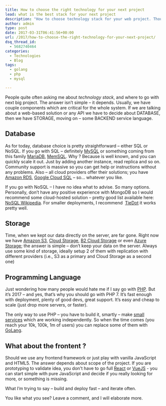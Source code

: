 ```yaml
---
title: How to choose the right technology for your next project
lead: what is the best stack for your next project
description: "How to choose technology stack for your web project. Thoughts and consideration about correct stack."
author: admin
type: post
date: 2017-03-31T06:41:56+00:00
url: /2017/how-to-choose-the-right-technology-for-your-next-project/
dsq_thread_id:
  - 5682740464
categories:
  - Technologies
  - Blog
tags:
  - golang
  - php
  - mysql

---
```

People quite often asking me about *technology stack*, and where to go with next big project. The answer isn&#8217;t simple &#8211; it depends. Usually, we have couple components which are critical for the whole system. If we are talking about a web-based solution or any API we have to decide about DATABASE, then we have STORAGE, moving on &#8211; some BACKEND service language.

<!--more-->

## Database

As for today, database choice is pretty straightforward – either SQL or NoSQL. If you go with SQL – definitely [MySQL](https://www.mysql.com/) or something coming from this family [MariaDB](https://mariadb.org/), [MemSQL](http://www.memsql.com/). Why ? Because is well known, and you can quickly scale it out. Just by adding another instance, read replica and so on. Community support is massive so you can get help or instructions without any problems. Also – all cloud providers offer their solutions; you have [Amazon RDS](https://aws.amazon.com/rds/), [Google Cloud SQL](https://cloud.google.com/appengine/docs/go/cloud-sql/) – so… whatever you like.

If you go with NoSQL – I have no idea what to advise. So many options. Personally, don’t have any positive experience with MongoDB so I would recommend some cloud-hosted solution – pretty good list available here: [NoSQL Wikipedia](https://en.wikipedia.org/wiki/NoSQL). For smaller deployments, I recommend  [TieDot](https://github.com/HouzuoGuo/tiedot) it works pretty well.

## Storage

Time, when we kept our data directly on the server, are far gone. Right now we have [Amazon S3](https://aws.amazon.com/s3/), [Cloud Storage](https://cloud.google.com/storage/), [B2 Cloud Storage](https://www.backblaze.com/b2/cloud-storage.html) or even [Azure Storage](https://azure.microsoft.com/en-us/services/storage/); the answer is simple – don’t keep your data on the server. Always use some kind of storage, ideally setup 2 of them with replication with different providers (i.e., S3 as a primary and Cloud Storage as a second one)

## Programming Language

Just wondering how many people would hate me if I say go with [PHP](http://php.net/). But it’s 2017 – and yes, that’s why you should go with PHP 7. It’s fast enough with deployment, plenty of good devs, great support. It’s easy and cheap to scale (just drop more servers, or faster).

The only way to use PHP – you have to build it, smartly – make [small services](https://en.wikipedia.org/wiki/Microservices) which are working independently. So when the time comes (you reach your 10k, 100k, 1m of users) you can replace some of them with [GoLang](https://golang.org/).

## What about the frontent ?

Should we use any frontend framework or just play with vanilla JavaScript and HTML5. The answer depends about scope of the project. If you are prototyping to validate idea, you don't have to go full [React](https://reactjs.org) or [VueJS](https://vuejs.org) - you can start simple with pure JavaScript and decide if you really looking for more, or something is missing.

What I&#8217;m trying to say &#8211; build and deploy fast &#8211; and iterate often.

You like what you see? Leave a comment, and I will elaborate more.